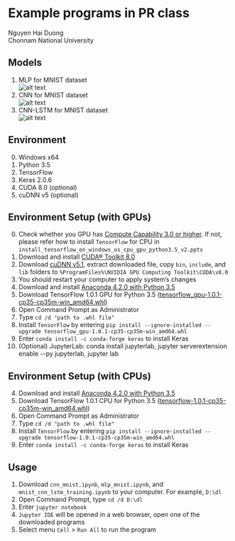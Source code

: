 # Example programs in PR class
Nguyen Hai Duong  
Chonnam National University  
  
## Models
1. MLP for MNIST dataset  
![alt text](https://raw.githubusercontent.com/nhduong/intro_deep/master/img/mlp.PNG)
2. CNN for MNIST dataset  
![alt text](https://raw.githubusercontent.com/nhduong/intro_deep/master/img/cnn.PNG)
3. CNN-LSTM for MNIST dataset  
![alt text](https://raw.githubusercontent.com/nhduong/intro_deep/master/img/lstm.PNG)
  
## Environment
0. Windows x64
1. Python 3.5
2. TensorFlow
3. Keras 2.0.6
3. CUDA 8.0 (optional)
4. cuDNN v5 (optional)

## Environment Setup (with GPUs)
0. Check whether you GPU has [Compute Capability 3.0 or higher](https://developer.nvidia.com/cuda-gpus). If not, please refer how to install `TensorFlow` for CPU in `install_tensorflow_on_windows_os_cpu_gpu_python3.5_v2.pptx`
1. Download and install [CUDA® Toolkit 8.0](https://developer.nvidia.com/cuda-downloads)
2. Download [cuDNN v5.1](https://developer.nvidia.com/cudnn), extract downloaded file, copy `bin`, `include`, and `lib` folders to `%ProgramFiles%\NVIDIA GPU Computing Toolkit\CUDA\v8.0`
3. You should restart your computer to apply system’s changes
4. Download and install [Anaconda 4.2.0 with Python 3.5](https://repo.continuum.io/archive/Anaconda3-4.2.0-Windows-x86_64.exe)
5. Download TensorFlow 1.0.1 GPU for Python 3.5 ([tensorflow_gpu-1.0.1-cp35-cp35m-win_amd64.whl](https://pypi.python.org/pypi/tensorflow-gpu/1.0.1))
6. Open Command Prompt as Administrator
7. Type `cd /d "path to .whl file"`
8. Install `TensorFlow` by entering `pip install --ignore-installed --upgrade tensorflow_gpu-1.0.1-cp35-cp35m-win_amd64.whl`
9. Enter `conda install -c conda-forge keras` to install Keras
10. (Optional) JupyterLab: conda install jupyterlab, jupyter serverextension enable --py jupyterlab, jupyter lab

## Environment Setup (with CPUs)
4. Download and install [Anaconda 4.2.0 with Python 3.5](https://repo.continuum.io/archive/Anaconda3-4.2.0-Windows-x86_64.exe)
5. Download TensorFlow 1.0.1 CPU for Python 3.5 ([tensorflow-1.0.1-cp35-cp35m-win_amd64.whl](https://pypi.python.org/pypi/tensorflow/1.0.1))
6. Open Command Prompt as Administrator
7. Type `cd /d "path to .whl file"`
8. Install `TensorFlow` by entering `pip install --ignore-installed --upgrade tensorflow-1.0.1-cp35-cp35m-win_amd64.whl`
9. Enter `conda install -c conda-forge keras` to install Keras

## Usage
1. Download `cnn_mnist.ipynb`, `mlp_mnist.ipynb`, and `mnist_cnn_lstm_training.ipynb` to your computer. For example, `D:\dl`
2. Open Command Prompt, type `cd /d D:\dl`
3. Enter `jupyter notebook`
4. `Jupyter IDE` will be opened in a web browser, open one of the downloaded programs
5. Select menu `Cell` > `Run All` to run the program